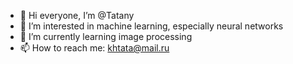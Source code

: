 - 👋 Hi everyone, I’m @Tatany
- 👀 I’m interested in machine learning, especially neural networks 
- 🌱 I’m currently learning image processing
- 📫 How to reach me: khtata@mail.ru

<!---
Tatany/Tatany is a ✨ special ✨ repository because its `README.md` (this file) appears on your GitHub profile.
You can click the Preview link to take a look at your changes.
--->
